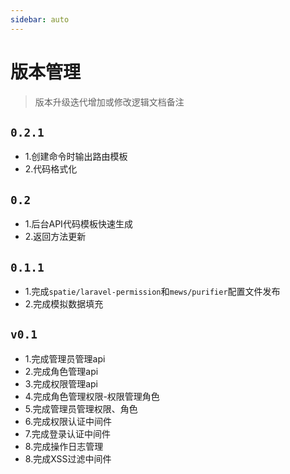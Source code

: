 ```yaml
---
sidebar: auto
---
```

# 版本管理

> 版本升级迭代增加或修改逻辑文档备注

## `0.2.1`
- 1.创建命令时输出路由模板
- 2.代码格式化

## `0.2`
- 1.后台API代码模板快速生成
- 2.返回方法更新


## `0.1.1`
- 1.完成`spatie/laravel-permission`和`mews/purifier`配置文件发布
- 2.完成模拟数据填充

## `v0.1`

- 1.完成管理员管理api
- 2.完成角色管理api
- 3.完成权限管理api
- 4.完成角色管理权限-权限管理角色
- 5.完成管理员管理权限、角色
- 6.完成权限认证中间件
- 7.完成登录认证中间件
- 8.完成操作日志管理
- 8.完成XSS过滤中间件

